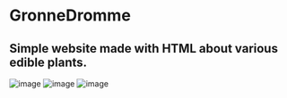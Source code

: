 # GronneDromme
## Simple website made with HTML about various edible plants.

![image](https://user-images.githubusercontent.com/65017693/134312649-ed502e97-422c-485d-b367-5638db598c4d.png)
![image](https://user-images.githubusercontent.com/65017693/134312678-7d81af3a-a8d7-4339-8075-161e7329a7cd.png)
![image](https://user-images.githubusercontent.com/65017693/134312715-3244439e-eb46-449f-b22c-0112417defd5.png)
